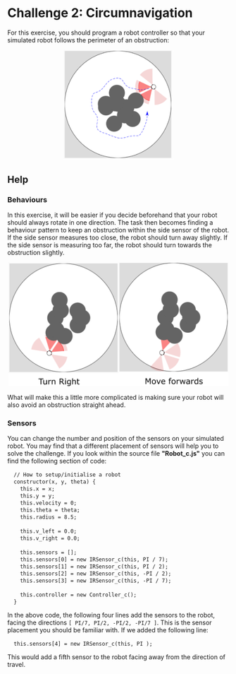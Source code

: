 # Challenge 2: Circumnavigation

For this exercise, you should program a robot controller so that your simulated robot follows the perimeter of an obstruction:

<p align="center">
<img src="https://github.com/paulodowd/SummerSchool2022/blob/main/images/p5_circumnavigation.png?raw=true" width=250>
</p>

## Help

### Behaviours

In this exercise, it will be easier if you decide beforehand that your robot should always rotate in one direction. The task then becomes finding a behaviour pattern to keep an obstruction within the side sensor of the robot.  If the side sensor measures too close, the robot should turn away slightly.  If the side sensor is measuring too far, the robot should turn towards the obstruction slightly.

<p align="center">
  <img src="https://github.com/paulodowd/SummerSchool2022/blob/main/images/p5_c2_help.png?raw=true" width=500>
</p>

What will make this a little more complicated is making sure your robot will also avoid an obstruction straight ahead.

### Sensors

You can change the number and position of the sensors on your simulated robot.  You may find that a different placement of sensors will help you to solve the challenge.  If you look within the source file **"Robot_c.js"** you can find the following section of code:

```
  // How to setup/initialise a robot
  constructor(x, y, theta) {
    this.x = x;
    this.y = y;
    this.velocity = 0;
    this.theta = theta;
    this.radius = 8.5; 

    this.v_left = 0.0;
    this.v_right = 0.0;

    this.sensors = [];
    this.sensors[0] = new IRSensor_c(this, PI / 7);
    this.sensors[1] = new IRSensor_c(this, PI / 2);
    this.sensors[2] = new IRSensor_c(this, -PI / 2);
    this.sensors[3] = new IRSensor_c(this, -PI / 7);

    this.controller = new Controller_c();
  }
```

In the above code, the following four lines add the sensors to the robot, facing the directions `[ PI/7, PI/2, -PI/2, -PI/7 ]`.  This is the sensor placement you should be familiar with.  If we added the following line:
```
  this.sensors[4] = new IRSensor_c(this, PI );
```

This would add a fifth sensor to the robot facing away from the direction of travel.


